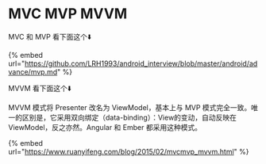 # MVC MVP MVVM

MVC 和 MVP 看下面这个⬇️

{% embed url="https://github.com/LRH1993/android_interview/blob/master/android/advance/mvp.md" %}

MVVM 看下面这个⬇️

MVVM 模式将 Presenter 改名为 ViewModel，基本上与 MVP 模式完全一致。唯一的区别是，它采用双向绑定（data-binding）：View的变动，自动反映在 ViewModel，反之亦然。Angular 和 Ember 都采用这种模式。

{% embed url="https://www.ruanyifeng.com/blog/2015/02/mvcmvp_mvvm.html" %}

